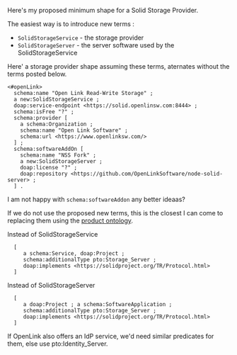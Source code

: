 Here's my proposed minimum shape for a Solid Storage Provider.  

The easiest way is to introduce new terms :

* `SolidStorageService` -  the storage provider 
* `SolidStorageServer` -  the server software used by the SolidStorageService

Here' a storage provider shape assuming these terms, aternates without the terms posted below. 

```turtle
<#openLink>
  schema:name "Open Link Read-Write Storage" ;
  a new:SolidStorageService ;
  doap:service-endpoint <https://solid.openlinsw.com:8444> ;
  schema:isFree "?" ;
  schema:provider [
    a schema:Organization ;
    schema:name "Open Link Software" ;
    schema:url <https://www.openlinksw.com/> 
  ] ;
  schema:softwareAddOn [
    schema:name "NSS Fork" ;      
    a new:SolidStorageServer ;
    doap:license "?" ;
    doap:repository <https://github.com/OpenLinkSoftware/node-solid-server> ;
  ] .
```

I am not happy with `schema:softwareAddon` any better ideaas?

If we do not use the proposed new terms, this is the closest I can come to replacing them
using the [product ontology](http://www.productontology.org/).

  Instead of SolidStorageService
  ```turtle
    [
       a schema:Service, doap:Project ;
       schema:additionalType pto:Storage_Server ;
       doap:implements <https://solidproject.org/TR/Protocol.html> 
    ]
  ```
  Instead of SolidStorageServer
  ```turtle
    [
       a doap:Project ; a schema:SoftwareApplication ;
       schema:additionalType pto:Storage_Server ;
       doap:implements <https://solidproject.org/TR/Protocol.html> 
    ]
  ```
     
If OpenLink also offers an IdP service, we'd need similar predicates for them, else use pto:Identity_Server.   
